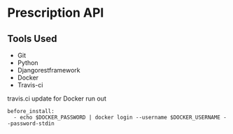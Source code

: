 # Prescription API


## Tools Used

* Git
* Python
* Djangorestframework
* Docker
* Travis-ci



travis.ci update for Docker run out
```
before_install:
  - echo $DOCKER_PASSWORD | docker login --username $DOCKER_USERNAME --password-stdin


```
